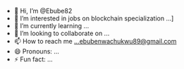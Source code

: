  - 👋 Hi, I’m @Ebube82
- 👀 I’m interested in jobs on blockchain specialization ...] 
- 🌱 I’m currently learning ...
- 💞️ I’m looking to collaborate on ...
- 📫 How to reach me ...ebubenwachukwu89@gmail.com
- 😄 Pronouns: ...
- ⚡ Fun fact: ...

<!---
Ebube82/Ebube82 is a ✨ special ✨ repository because its `README.md` (this file) appears on your GitHub profile.
You can click the Preview link to take a look at your changes.
--->
